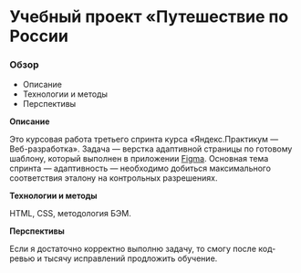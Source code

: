 # Учебный проект «Путешествие по России

### Обзор

* Описание
* Технологии и методы
* Перспективы


**Описание**

Это курсовая работа третьего спринта курса «Яндекс.Практикум — Веб-разработка». Задача — верстка адаптивной страницы по готовому шаблону, который выполнен в приложении [Figma](https://www.figma.com/). Основная тема спринта — адаптивность — необходимо добиться максимального соответствия эталону на контрольных разрешениях.

**Технологии и методы**

HTML, CSS, методология БЭМ.

**Перспективы**

Если я достаточно корректно выполню задачу, то смогу после код-ревью и тысячу исправлений продложить обучение. 
